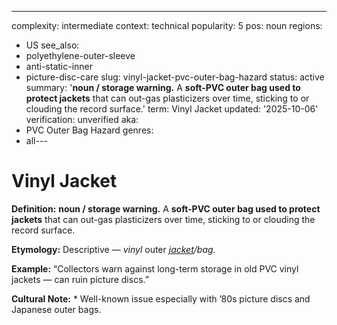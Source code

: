 ---
complexity: intermediate
context: technical
popularity: 5
pos: noun
regions:
- US
see_also:
- polyethylene-outer-sleeve
- anti-static-inner
- picture-disc-care
slug: vinyl-jacket-pvc-outer-bag-hazard
status: active
summary: '**noun / storage warning.** A **soft-PVC outer bag used to protect jackets**
  that can out-gas plasticizers over time, sticking to or clouding the record surface.'
term: Vinyl Jacket
updated: '2025-10-06'
verification: unverified
aka:
- PVC Outer Bag Hazard
genres:
- all---

# Vinyl Jacket

**Definition:** **noun / storage warning.** A **soft-PVC outer bag used to protect jackets** that can out-gas plasticizers over time, sticking to or clouding the record surface.

**Etymology:** Descriptive — *vinyl* outer *[jacket](../j/jacket.md)/bag*.

**Example:** “Collectors warn against long-term storage in old PVC vinyl jackets — can ruin picture discs.”

**Cultural Note:** * Well-known issue especially with ’80s picture discs and Japanese outer bags.

